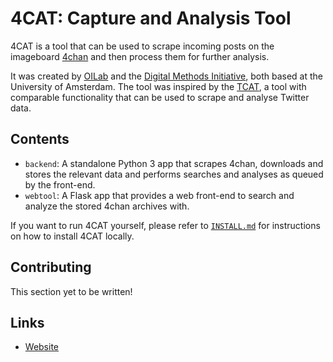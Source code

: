 # 4CAT: Capture and Analysis Tool

4CAT is a tool that can be used to scrape incoming posts on the imageboard [4chan](https://4chan.org)
and then process them for further analysis.

It was created by [OILab](https://oilab.eu) and the [Digital Methods Initiative](https://www.digitalmethods.net),
both based at the University of Amsterdam. The tool was inspired by the 
[TCAT](https://wiki.digitalmethods.net/Dmi/ToolDmiTcat), a tool with comparable
functionality that can be used to scrape and analyse Twitter data.

## Contents
- `backend`: A standalone Python 3 app that scrapes 4chan, downloads and 
  stores the relevant data and performs searches and analyses as queued by 
  the front-end.
- `webtool`: A Flask app that provides a web front-end to search and analyze
  the stored 4chan archives with.
  
If you want to run 4CAT yourself, please refer to [`INSTALL.md`](INSTALL.md) for instructions
on how to install 4CAT locally.

## Contributing
This section yet to be written!

## Links
- [Website](https://4cat.oilab.nl)